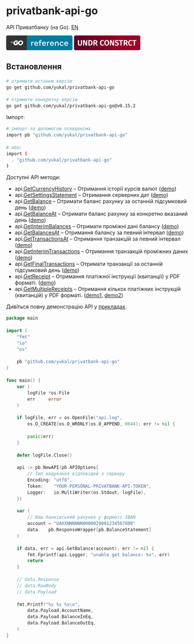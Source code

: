 # privatbank-api-go
API Приватбанку (на Go). [EN](README.md)

[![Go Reference](.github/badges/badge-goref.svg)](https://pkg.go.dev/github.com/yukal/privatbank-api-go)
![Under Construction](.github/badges/badge-underconstruct.svg)


## Встановлення
```bash
# отримати останню версію
go get github.com/yukal/privatbank-api-go

# отримати конкретну версію
go get github.com/yukal/privatbank-api-go@v0.15.2
```

Імпорт:

```bash
# імпорт за допомогою псевдоніма
import pb "github.com/yukal/privatbank-api-go"

# або:
import (
  . "github.com/yukal/privatbank-api-go"
)
```

Доступні API методи:
- api.[GetCurrencyHistory](api_currency.go#L123)       – Отримання історії курсів валют ([demo](./examples/presentation.go#L180))
- api.[GetSettingsStatement](api_statements.go#L166)   – Отримання серверних дат ([demo](./examples/presentation.go#L36))
- api.[GetBalance](api_statements.go#L206)             – Отримати баланс рахунку за останній підсумковий день ([demo](./examples/presentation.go#L164))
- api.[GetBalanceAt](api_statements.go#L252)           – Отримати баланс рахунку за конкретно вказаний день ([demo](./examples/presentation.go#L110))
- api.[GetInterimBalances](api_statements.go#L318)     – Отримати проміжні дані балансу ([demo](./examples/presentation.go#L146))
- api.[GetBalancesAt](api_statements.go#L355)          – Отримання балансу за певний інтервал ([demo](./examples/presentation.go#L127))
- api.[GetTransactionsAt](api_statements.go#L395)      – Отримання транзакцій за певний інтервал ([demo](./examples/presentation.go#L52))
- api.[GetInterimTransactions](api_statements.go#L434) – Отримання транзакцій проміжних даних ([demo](./examples/presentation.go#L72))
- api.[GetFinalTransactions](api_statements.go#L468)   – Отримати транзакції за останній підсумковий день ([demo](./examples/presentation.go#L90))
- api.[GetReceipt](api_payment.go#L32)                 – Отримання платіжної інструкції (квитанції) у PDF форматі. ([demo](./examples/presentation.go#L310))
- api.[GetMultipleReceipts](api_payment.go#L76)        – Отримання кількох платіжних інструкцій (квитанцій) у PDF форматі. ([demo1](./examples/presentation.go#L345), [demo2](./examples/presentation.go#L395))

Дивіться повну демонстрацію API у [прикладах](./examples/).

```go
package main

import (
	"fmt"
	"io"
	"os"

	pb "github.com/yukal/privatbank-api-go"
)

func main() {
	var (
		logFile *os.File
		err     error
	)

	if logFile, err = os.OpenFile("api.log",
		os.O_CREATE|os.O_WRONLY|os.O_APPEND, 0644); err != nil {

		panic(err)
	}

	defer logFile.Close()

	api := pb.NewAPI(pb.APIOptions{
		// Тип кодування відповідей з серверу
		Encoding: "utf8",
		Token:    "YOUR-PERSONAL-PRIVATBANK-API-TOKEN",
		Logger:   io.MultiWriter(os.Stdout, logFile),
	})

	var (
        // Ваш банківський рахунок у форматі IBAN
		account = "UAXXNNNNNN0000029001234567890"
		data    pb.ResponseWrapper[pb.BalanceStatement]
	)

	if data, err = api.GetBalance(account); err != nil {
		fmt.Fprintf(api.Logger, "unable get balance: %v", err)
		return
	}

	// data.Response
	// data.RawBody
	// data.Payload

	fmt.Printf("%s %s %s\n",
		data.Payload.AccountName,
		data.Payload.BalanceInEq,
		data.Payload.BalanceOutEq,
	)
}
```
